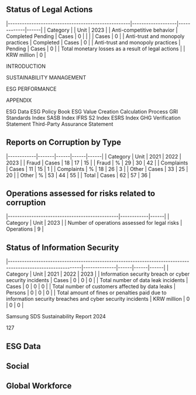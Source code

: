 ## **Status of Legal Actions**

|----------------------------------------------------|-------------------|-------------|------|
| Category                                           |                   | Unit        | 2023 |
| Anti-competitive behavior                          | Completed Pending | Cases       |    0 |
|                                                    |                   | Cases       |    0 |
| Anti-trust and monopoly practices                  | Completed         | Cases       |    0 |
| Anti-trust and monopoly practices                  | Pending           | Cases       |    0 |
| Total monetary losses as a result of legal actions |                   | KRW million |    0 |

INTRODUCTION

SUSTAINABILITY MANAGEMENT

ESG PERFORMANCE

APPENDIX

ESG Data ESG Policy Book ESG Value Creation Calculation Process GRI Standards Index SASB Index IFRS S2 Index ESRS Index GHG Verification Statement Third-Party Assurance Statement

## **Reports on Corruption by Type**

|------------|-------|------|------|------|
| Category   | Unit  | 2021 | 2022 | 2023 |
| Fraud      | Cases |   18 |   17 |   15 |
| Fraud      | %     |   29 |   30 |   42 |
| Complaints | Cases |   11 |   15 |    1 |
| Complaints | %     |   18 |   26 |    3 |
| Other      | Cases |   33 |   25 |   20 |
| Other      | %     |   53 |   44 |   55 |
| Total      | Cases |   62 |   57 |   36 |

## **Operations assessed for risks related to corruption**

|-----------------------------------------------|------------|------|
| Category                                      | Unit       | 2023 |
| Number of operations assessed for legal risks | Operations |    9 |

## **Status of Information Security**

|-------------------------------------------------------------------------------------------------------------|--------------|------|------|------|
| Category                                                                                                    | Unit         | 2021 | 2022 | 2023 |
| Information security breach or cyber security  incidents                                                    | Cases        |    0 |    0 |    0 |
| Total number of data leak incidents                                                                         | Cases        |    0 |    0 |    0 |
| Total number of customers affected by data leaks                                                            | Persons      |    0 |    0 |    0 |
| Total amount of fines or penalties paid due to  information security breaches and cyber security  incidents | KRW  million |    0 |    0 |    0 |

Samsung SDS Sustainability Report 2024

127

## **ESG Data**

## **Social**

## **Global Workforce**